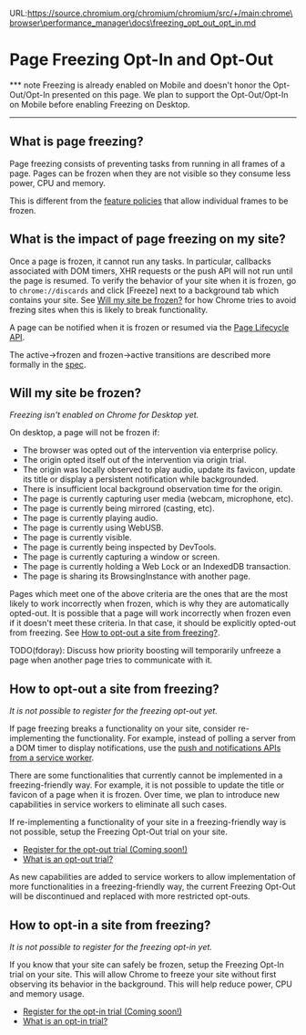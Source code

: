 URL:https://source.chromium.org/chromium/chromium/src/+/main:chrome\browser\performance_manager\docs\freezing_opt_out_opt_in.md
# Page Freezing Opt-In and Opt-Out

*** note
Freezing is already enabled on Mobile and doesn't honor the Opt-Out/Opt-In
presented on this page. We plan to support the Opt-Out/Opt-In on Mobile before
enabling Freezing on Desktop.
***

## What is page freezing?

Page freezing consists of preventing tasks from running in all frames of a page.
Pages can be frozen when they are not visible so they consume less power, CPU
and memory.

This is different from the
[feature policies](https://wicg.github.io/page-lifecycle/spec.html#feature-policies)
that allow individual frames to be frozen.

## What is the impact of page freezing on my site?

Once a page is frozen, it cannot run any tasks. In particular, callbacks
associated with DOM timers, XHR requests or the push API will not run until the
page is resumed. To verify the behavior of your site when it is frozen, go to
`chrome://discards` and click [Freeze] next to a background tab which contains
your site. See [Will my site be frozen?](#Will-my-site-be-frozen_) for how
Chrome tries to avoid frezing sites when this is likely to break functionality.

A page can be notified when it is frozen or resumed via the
[Page Lifecycle API](https://developers.google.com/web/updates/2018/07/page-lifecycle-api).

The active->frozen and frozen->active transitions are described more formally in
the [spec](https://wicg.github.io/page-lifecycle/spec.html).

## Will my site be frozen?

*Freezing isn't enabled on Chrome for Desktop yet.*

On desktop, a page will not be frozen if:

* The browser was opted out of the intervention via enterprise policy.
* The origin opted itself out of the intervention via origin trial.
* The origin was locally observed to play audio, update its favicon, update its
  title or display a persistent notification while backgrounded.
* There is insufficient local background observation time for the origin.
* The page is currently capturing user media (webcam, microphone, etc).
* The page is currently being mirrored (casting, etc).
* The page is currently playing audio.
* The page is currently using WebUSB.
* The page is currently visible.
* The page is currently being inspected by DevTools.
* The page is currently capturing a window or screen.
* The page is currently holding a Web Lock or an IndexedDB transaction.
* The page is sharing its BrowsingInstance with another page.

Pages which meet one of the above criteria are the ones that are the most likely
to work incorrectly when frozen, which is why they are automatically opted-out.
It is possible that a page will work incorrectly when frozen even if it doesn't
meet these criteria. In that case, it should be explicitly opted-out from
freezing. See
[How to opt-out a site from freezing?](#How-to-opt-out-a-site-from-freezing_).

TODO(fdoray): Discuss how priority boosting will temporarily unfreeze a page
when another page tries to communicate with it.

## How to opt-out a site from freezing?

*It is not possible to register for the freezing opt-out yet.*

If page freezing breaks a functionality on your site, consider re-implementing
the functionality. For example, instead of polling a server from a DOM timer to
display notifications, use the
[push and notifications APIs from a service worker](https://developers.google.com/web/ilt/pwa/introduction-to-push-notifications).

There are some functionalities that currently cannot be implemented in a
freezing-friendly way. For example, it is not possible to update the title or
favicon of a page when it is frozen. Over time, we plan to introduce new
capabilities in service workers to eliminate all such cases.

If re-implementing a functionality of your site in a freezing-friendly way is
not possible, setup the Freezing Opt-Out trial on your site.

* [Register for the opt-out trial (Coming soon!)](https://developers.chrome.com/origintrials/#/trials/active)
* [What is an opt-out trial?](https://github.com/GoogleChrome/OriginTrials/blob/gh-pages/developer-guide.md#14-are-there-different-types-of-trials)

As new capabilities are added to service workers to allow implementation of more
functionalities in a freezing-friendly way, the current Freezing Opt-Out will be
discontinued and replaced with more restricted opt-outs.

## How to opt-in a site from freezing?

*It is not possible to register for the freezing opt-in yet.*

If you know that your site can safely be frozen, setup the Freezing Opt-In trial
on your site. This will allow Chrome to freeze your site without first observing
its behavior in the background. This will help reduce power, CPU and memory
usage.

* [Register for the opt-in trial (Coming soon!)](https://developers.chrome.com/origintrials/#/trials/active)
* [What is an opt-in trial?](https://github.com/GoogleChrome/OriginTrials/blob/gh-pages/developer-guide.md#14-are-there-different-types-of-trials)
